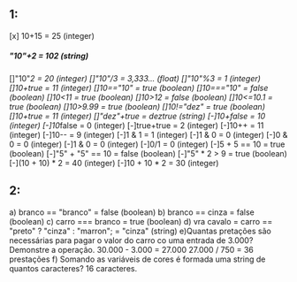 ## 1:
[x] 10+15 = 25 (integer)
##### "10"+2 = 102 (string)
[]"10"*2 = 20 (integer)
[]"10"/3 = 3,333... (float)
[]"10"%3 = 1 (integer)
[]10+true = 11 (integer)
[]10=="10" = true (boolean)
[]10==="10" = false (boolean)
[]10<11 = true (boolean)
[]10>12 = false (boolean)
[]10<=10.1 = true (boolean)
[]10>9.99 = true (boolean)
[]10!="dez" = true (boolean)
[]10+true =  11 (integer)
[]"dez"+true = deztrue (string)
[-]10+false = 10 (integer)
[-]10*false = 0 (integer)
[-]true+true = 2 (integer)
[-]10++ = 11 (integer)
[-]10-- = 9 (integer)
[-]1 & 1 = 1 (integer)
[-]1 & 0 = 0 (integer)
[-]0 & 0 = 0 (integer)
[-]1 & 0 = 0 (integer)
[-]0/1 = 0 (integer)
[-]5 + 5 == 10 = true (boolean)
[-]"5" + "5" == 10 = false (boolean)
[-]"5" * 2 > 9 = true (boolean)
[-](10 + 10) * 2 = 40 (integer)
[-]10 + 10 * 2 = 30 (integer)

## 2:

a) branco == "branco" = false (boolean)
b) branco == cinza = false (boolean)
c) carro === branco = true (boolean)
d) vra cavalo = carro == "preto" ? "cinza" : "marron"; = "cinza" (string)
e)Quantas pretações são necessárias para pagar o valor do carro co uma entrada de 3.000? Demonstre a operação.
	30.000 - 3.000 = 27.000
	27.000 / 750 = 36 prestações
f) Somando as variáveis de cores é formada uma string de quantos caracteres? 16 caracteres.
